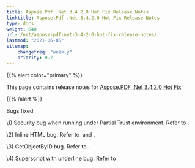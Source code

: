 ```yaml
---
title: Aspose.Pdf .Net 3.4.2.0 Hot Fix Release Notes
linktitle: Aspose.Pdf .Net 3.4.2.0 Hot Fix Release Notes
type: docs
weight: 640
url: /net/aspose-pdf-net-3-4-2-0-hot-fix-release-notes/
lastmod: "2021-06-05"
sitemap:
    changefreq: "weekly"
    priority: 0.7
---
```


{{% alert color="primary" %}}

This page contains release notes for [Aspose.PDF .Net 3.4.2.0 Hot Fix](http://www.aspose.com/downloads/pdf/net/new-releases/aspose.pdf-.net-3.4.2.0-hot-fix/)

{{% /alert %}}

Bugs fixed:

\1) Security bug when running under Partial Trust environment. Refer to .

\2) Inline HTML bug. Refer to  and .

\3) GetObjectByID bug. Refer to .

\4) Superscript with underline bug. Refer to 
